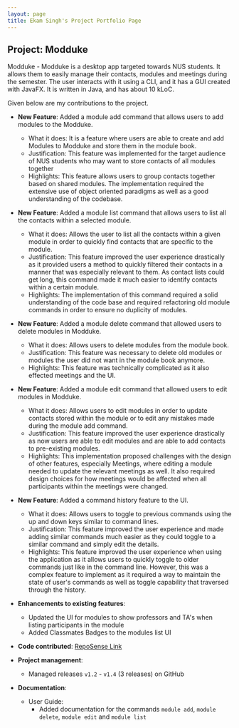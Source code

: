 ```yaml
---
layout: page
title: Ekam Singh's Project Portfolio Page
---
```


## Project: Modduke

Modduke - Modduke is a desktop app targeted towards NUS students. It allows them to easily manage their contacts, modules and meetings during the semester. The user interacts with it using a CLI, and it has a GUI created with JavaFX. It is written in Java, and has about 10 kLoC.

Given below are my contributions to the project.

* **New Feature**: Added a module add command that allows users to add modules to the Modduke.
  * What it does: It is a feature where users are able to create and add Modules to Modduke and store them in the module book.
  * Justification: This feature was implemented for the target audience of NUS students who may want to store contacts of all modules together
  * Highlights: This feature allows users to group contacts together based on shared modules. The implementation required the extensive use of object oriented paradigms as well as a good understanding of the codebase.
 
* **New Feature**: Added a module list command that allows users to list all the contacts within a selected module.
  * What it does: Allows the user to list all the contacts within a given module in order to quickly find contacts that are specific to the module.
  * Justification: This feature improved the user experience drastically as it provided users a method to quickly filtered their contacts in a manner that was especially relevant to them. As contact lists could get long, this command made it much easier to identify contacts within a certain module.
  * Highlights: The implementation of this command required a solid understanding of the code base and required refactoring old module commands in order to ensure no duplicity of modules.

* **New Feature**: Added a module delete command that allowed users to delete modules in Modduke.
  * What it does: Allows users to delete modules from the module book.
  * Justification: This feature was necessary to delete old modules or modules the user did not want in the module book anymore.
  * Highlights: This feature was technically complicated as it also effected meetings and the UI.
 
* **New Feature**: Added a module edit command that allowed users to edit modules in Modduke.
  * What it does: Allows users to edit modules in order to update contacts stored within the module or to edit any mistakes made during the module add command.
  * Justification: This feature improved the user experience drastically as now users are able to edit modules and are able to add contacts to pre-existing modules.
  * Highlights: This implementation proposed challenges with the design of other features, especially Meetings, where editing a module needed to update the relevant meetings as well. It also required design choices for how meetings would be affected when all participants within the meetings were changed.

* **New Feature**: Added a command history feature to the UI.
  * What it does: Allows users to toggle to previous commands using the up and down keys similar to command lines.
  * Justification: This feature improved the user experience and made adding similar commands much easier as they could toggle to a similar command and simply edit the details.
  * Highlights: This feature improved the user experience when using the application as it allows users to quickly toggle to older commands just like in the command line. However, this was a complex feature to implement as it required a way to maintain the state of user's commands as well as toggle capability that traversed through the history.
 
* **Enhancements to existing features**:
  * Updated the UI for modules to show professors and TA's when listing participants in the module
  * Added Classmates Badges to the modules list UI
 
* **Code contributed**: [RepoSense Link](https://nus-cs2103-ay2021s1.github.io/tp-dashboard/#breakdown=true&search=ekamsinghpandher&sort=groupTitle&sortWithin=title&since=2020-08-14&timeframe=commit&mergegroup=&groupSelect=groupByRepos&checkedFileTypes=docs~functional-code~test-code~other&tabOpen=true&tabType=authorship&tabAuthor=EkamSinghPandher&tabRepo=AY2021S1-CS2103-F10-2%2Ftp%5Bmaster%5D&authorshipIsMergeGroup=false&authorshipFileTypes=docs~functional-code~test-code)

* **Project management**:
  * Managed releases `v1.2` - `v1.4` (3 releases) on GitHub

* **Documentation**:
  * User Guide:
    * Added documentation for the commands   `module add`, `module delete`, `module edit` and `module list`
